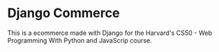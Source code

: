# Django Commerce

This is a ecommerce made with Django for the Harvard's CS50 - Web Programming With Python and JavaScrip course.

